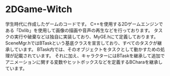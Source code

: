 # 2DGame-Witch
学生時代に作成したゲームのコードです。
C++を使用する2Dゲームエンジンである「Dxlib」を使用して画像の描画や音声の再生などを行っております。
タスクの実行や破棄などは独自に実装しており、MyGE.hにて定義しております。
SceneMgr.hではBTaskという基底クラスを宣言しており、すべてのタスクが継承しています。
BTask内では、そのオブジェクトをタスクとして動かすための処理が記載されています。
それに加え、キャラクターにはBTaskを継承して追加でアニメーションに関する変数やヒットボックスなどを定義するBCharaを継承しています。

